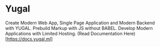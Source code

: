 # Yugal
Create Modern Web App, Single Page Application and Modern Backend with YUGAL. Prebuild Markup with JS without BABEL. Develop Modern Applications with Limited Hosting.
(Read Documentation Here)[https://docs.yugal.ml]
